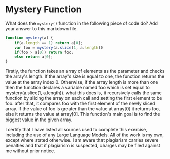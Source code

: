# Mystery Function

What does the `mystery()` function in the following piece of code do? Add your
answer to this markdown file.

```javascript
function mystery(a) {
    if(a.length == 1) return a[0];
    var foo = mystery(a.slice(1, a.length))
    if(foo > a[0]) return foo;
    else return a[0];
}
```

Firstly, the function takes an array of elements as the parameter and checks the array's length. If the array's size is equal to one, the function returns the value at the array index 0. Otherwise, if the array length is more than one then the function declares a variable named foo which is set equal to mystery(a.slice(1, a.length)). what this does is, it recursively calls the same function by slicing the array on each call and setting the first element to be foo. after that, it compares foo with the first element of the newly sliced array. If the value of foo is greater than the value at array[0] it returns foo, else it returns the value at array[0]. This function's main goal is to find the biggest value in the given array.

I certify that I have listed all sources used to complete this exercise, including the use of any Large Language Models. All of the work is my own, except where stated otherwise. I am aware that plagiarism carries severe penalties and that if plagiarism is suspected, charges may be filed against me without prior notice.
